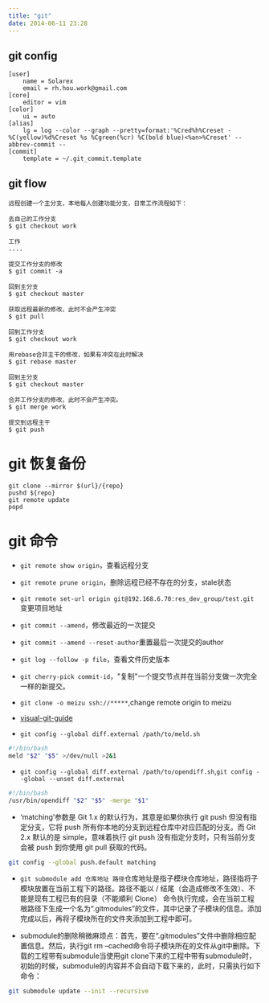 ```yaml
---
title: "git"
date: 2014-06-11 23:28
---
```

## git config

```
[user]
	name = Solarex
	email = rh.hou.work@gmail.com
[core]
	editor = vim
[color]
	ui = auto
[alias]
	lg = log --color --graph --pretty=format:'%Cred%h%Creset -%C(yellow)%d%Creset %s %Cgreen(%cr) %C(bold blue)<%an>%Creset' --abbrev-commit --
[commit]
    template = ~/.git_commit.template
```

## git flow

```
远程创建一个主分支，本地每人创建功能分支，日常工作流程如下：

去自己的工作分支
$ git checkout work

工作
....

提交工作分支的修改
$ git commit -a

回到主分支
$ git checkout master

获取远程最新的修改，此时不会产生冲突
$ git pull

回到工作分支
$ git checkout work

用rebase合并主干的修改，如果有冲突在此时解决
$ git rebase master

回到主分支
$ git checkout master

合并工作分支的修改，此时不会产生冲突。
$ git merge work

提交到远程主干
$ git push
```

# git 恢复备份

```
git clone --mirror $(url}/{repo}
pushd ${repo}
git remote update
popd
```

# git 命令

+ ``git remote show origin``，查看远程分支

+ ``git remote prune origin``，删除远程已经不存在的分支，stale状态

+ ``git remote set-url origin git@192.168.6.70:res_dev_group/test.git`` 变更项目地址

+ ``git commit --amend``，修改最近的一次提交

+ ``git commit --amend --reset-author``重置最后一次提交的author

+ ``git log --follow -p file``，查看文件历史版本

+ ``git cherry-pick commit-id``，"复制"一个提交节点并在当前分支做一次完全一样的新提交。

+ ``git clone -o meizu ssh://*****``,change remote origin to meizu

+ [visual-git-guide](https://marklodato.github.io/visual-git-guide/index-zh-cn.html)

+ ``git config --global diff.external /path/to/meld.sh``


```bash
#!/bin/bash
meld "$2" "$5" >/dev/null >2&1
```

+ ``git config --global diff.external /path/to/opendiff.sh``,``git config --global --unset diff.external``

```bash
#!/bin/bash
/usr/bin/opendiff "$2" "$5" -merge "$1"
```

+ ‘matching’参数是 Git 1.x 的默认行为，其意是如果你执行 git push 但没有指定分支，它将 push 所有你本地的分支到远程仓库中对应匹配的分支。而 Git 2.x 默认的是 simple，意味着执行 git push 没有指定分支时，只有当前分支会被 push 到你使用 git pull 获取的代码。

```bash
git config --global push.default matching
```

+ ``git submodule add 仓库地址 路径``仓库地址是指子模块仓库地址，路径指将子模块放置在当前工程下的路径。路径不能以 / 结尾（会造成修改不生效）、不能是现有工程已有的目录（不能順利 Clone）
命令执行完成，会在当前工程根路径下生成一个名为“.gitmodules”的文件，其中记录了子模块的信息。添加完成以后，再将子模块所在的文件夹添加到工程中即可。

+ submodule的删除稍微麻烦点：首先，要在“.gitmodules”文件中删除相应配置信息。然后，执行git rm –cached命令将子模块所在的文件从git中删除。下载的工程带有submodule当使用git clone下来的工程中带有submodule时，初始的时候，submodule的内容并不会自动下载下来的，此时，只需执行如下命令：

```bash
git submodule update --init --recursive
```


